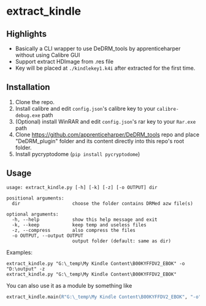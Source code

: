 # extract_kindle

## Highlights

* Basically a CLI wrapper to use DeDRM_tools by apprenticeharper without using Calibre GUI
* Support extract HDImage from .res file
* Key will be placed at `./kindlekey1.k4i` after extracted for the first time.

## Installation

1. Clone the repo.
1. Install calibre and edit `config.json`'s calibre key to your `calibre-debug.exe` path
1. (Optional) install WinRAR and edit `config.json`'s rar key to your `Rar.exe` path
1. Clone https://github.com/apprenticeharper/DeDRM_tools repo and place "DeDRM_plugin" folder and its content directly into this repo's root folder.
1. Install pycryptodome (`pip install pycryptodome`)

## Usage 

```
usage: extract_kindle.py [-h] [-k] [-z] [-o OUTPUT] dir

positional arguments:
  dir                   choose the folder contains DRMed azw file(s)

optional arguments:
  -h, --help            show this help message and exit
  -k, --keep            keep temp and useless files
  -z, --compress        also compress the files
  -o OUTPUT, --output OUTPUT
                        output folder (default: same as dir)
```

Examples:

```
extract_kindle.py "G:\_temp\My Kindle Content\B00KYFFDV2_EBOK" -o "D:\output" -z
extract_kindle.py "G:\_temp\My Kindle Content\B00KYFFDV2_EBOK"
```

You can also use it as a module by something like 
```py
extract_kindle.main(R"G:\_temp\My Kindle Content\B00KYFFDV2_EBOK", "-o", "D:\\output", "-z")
```